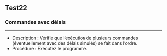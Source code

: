 ## Test22
### Commandes avec délais

------
- Description : Vérifie que l’exécution de plusieurs commandes (éventuellement avec des délais simulés) se fait dans l’ordre.
- Procédure : Exécutez le programme.

